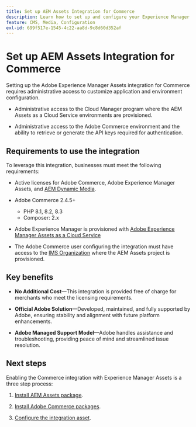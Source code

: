 ```yaml
---
title: Set up AEM Assets Integration for Commerce
description: Learn how to set up and configure your Experience Manager Assets environment to manage Commerce assets for your store.
feature: CMS, Media, Configuration
exl-id: 699f517e-1545-4c22-aa8d-9c8d60d352af
---
```

# Set up AEM Assets Integration for Commerce

Setting up the Adobe Experience Manager Assets integration for Commerce requires administrative access to customize application and environment configuration.

- Administrative access to the Cloud Manager program where the AEM Assets as a Cloud Service environments are provisioned.

- Administrative access to the Adobe Commerce environment and the ability to retrieve or generate the API keys required for authentication.

## Requirements to use the integration

To leverage this integration, businesses must meet the following requirements:

- Active licenses for Adobe Commerce, Adobe Experience Manager Assets, and [AEM Dynamic Media](https://experienceleague.adobe.com/en/docs/experience-manager-65/content/assets/dynamic/administering-dynamic-media).

- Adobe Commerce 2.4.5+

  - PHP 8.1, 8.2, 8.3
  - Composer: 2.x

- Adobe Experience Manager is provisioned with [Adobe Experience Manager Assets as a Cloud Service](https://experienceleague.adobe.com/en/docs/experience-manager-cloud-service/content/assets/overview)

- The Adobe Commerce user configuring the integration must have access to the [IMS Organization](https://experienceleague.adobe.com/en/docs/core-services/interface/administration/organizations#concept_EA8AEE5B02CF46ACBDAD6A8508646255) where the AEM Assets project is provisioned.

## Key benefits

- **No Additional Cost**—This integration is provided free of charge for merchants who meet the licensing requirements.

- **Official Adobe Solution**—Developed, maintained, and fully supported by Adobe, ensuring stability and alignment with future platform enhancements.

- **Adobe Managed Support Model**—Adobe handles assistance and troubleshooting, providing peace of mind and streamlined issue resolution.

## Next steps

Enabling the Commerce integration with Experience Manager Assets is a three step process:

1. [Install AEM Assets package](aem-assets-configure-aem.md).

1. [Install Adobe Commerce packages](aem-assets-configure-aem.md).

1. [Configure the integration asset](aem-assets-setup-synchronization.md).
